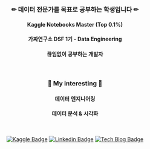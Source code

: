 <div align ="center">
  
### ✏ 데이터 전문가를 목표로 공부하는 학생입니다 ✏   
  #### Kaggle Notebooks Master (Top 0.1%)
  #### 가짜연구소 DSF 1기 - Data Engineering
  #### 끊임없이 공부하는 개발자 
  
 <br>

### 🎈 My interesting 🎈
  #### 데이터 엔지니어링
  #### 데이터 분석 & 시각화
  

 <br>
  
[![Kaggle Badge](http://img.shields.io/badge/Kaggle-20BEFF?style=flat-square&logo=Kaggle&logoColor=black)](https://www.kaggle.com/jeongbinpark)
[![Linkedin Badge](https://img.shields.io/badge/LinkedIn-blue?style=flat-square&logo=Linkedin&logoColor=white)](https://www.linkedin.com/in/%EC%A0%95%EB%B9%88-%EB%B0%95-9a0458209/)
[![Tech Blog Badge](http://img.shields.io/badge/-Tech%20blog-black?style=flat-square&logo=github)](https://wjdqlsdlsp.github.io/)

</div>
